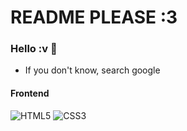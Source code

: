 # README PLEASE :3
### Hello :v 👋

- If you don't know, search google

#### Frontend
![HTML5](https://img.shields.io/badge/-HTML5-%23E44D27?logo=html5&logoColor=ffffff) ![CSS3](https://img.shields.io/badge/-CSS3-%231572B6?logo=css3)
